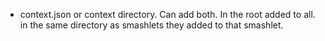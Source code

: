 * context.json or context directory. Can add both. In the root added to all. in the same directory as smashlets they added to that smashlet. 
